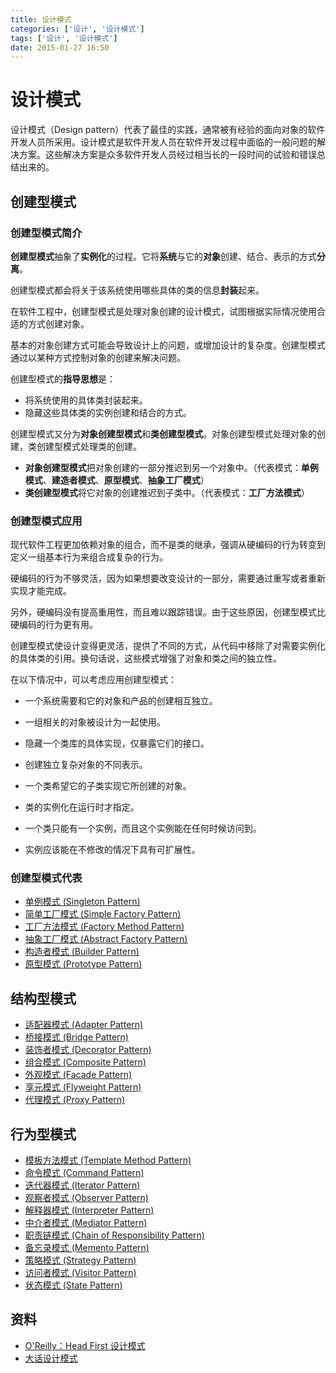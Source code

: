 ```yaml
---
title: 设计模式
categories: ['设计', '设计模式']
tags: ['设计', '设计模式']
date: 2015-01-27 16:50
---
```


# 设计模式

设计模式（Design pattern）代表了最佳的实践，通常被有经验的面向对象的软件开发人员所采用。设计模式是软件开发人员在软件开发过程中面临的一般问题的解决方案。这些解决方案是众多软件开发人员经过相当长的一段时间的试验和错误总结出来的。

## 创建型模式

### 创建型模式简介

**创建型模式**抽象了**实例化**的过程。它将**系统**与它的**对象**创建、结合、表示的方式**分离**。

创建型模式都会将关于该系统使用哪些具体的类的信息**封装**起来。

在软件工程中，创建型模式是处理对象创建的设计模式，试图根据实际情况使用合适的方式创建对象。

基本的对象创建方式可能会导致设计上的问题，或增加设计的复杂度。创建型模式通过以某种方式控制对象的创建来解决问题。

创建型模式的**指导思想**是：

- 将系统使用的具体类封装起来。
- 隐藏这些具体类的实例创建和结合的方式。

创建型模式又分为**对象创建型模式**和**类创建型模式**。对象创建型模式处理对象的创建，类创建型模式处理类的创建。

- **对象创建型模式**把对象创建的一部分推迟到另一个对象中。（代表模式：**单例模式**、**建造者模式**、**原型模式**、**抽象工厂模式**）
- **类创建型模式**将它对象的创建推迟到子类中。（代表模式：**工厂方法模式**）

### 创建型模式应用

现代软件工程更加依赖对象的组合，而不是类的继承，强调从硬编码的行为转变到定义一组基本行为来组合成复杂的行为。

硬编码的行为不够灵活，因为如果想要改变设计的一部分，需要通过重写或者重新实现才能完成。

另外，硬编码没有提高重用性，而且难以跟踪错误。由于这些原因，创建型模式比硬编码的行为更有用。

创建型模式使设计变得更灵活，提供了不同的方式，从代码中移除了对需要实例化的具体类的引用。换句话说，这些模式增强了对象和类之间的独立性。

在以下情况中，可以考虑应用创建型模式：

- 一个系统需要和它的对象和产品的创建相互独立。

- 一组相关的对象被设计为一起使用。

- 隐藏一个类库的具体实现，仅暴露它们的接口。

- 创建独立复杂对象的不同表示。

- 一个类希望它的子类实现它所创建的对象。

- 类的实例化在运行时才指定。

- 一个类只能有一个实例，而且这个实例能在任何时候访问到。

- 实例应该能在不修改的情况下具有可扩展性。

### 创建型模式代表

- [单例模式 (Singleton Pattern)](单例模式.md)
- [简单工厂模式 (Simple Factory Pattern)](简单工厂模式.md)
- [工厂方法模式 (Factory Method Pattern)](工厂方法模式.md)
- [抽象工厂模式 (Abstract Factory Pattern)](抽象工厂模式.md)
- [构造者模式 (Builder Pattern)](构造者模式.md)
- [原型模式 (Prototype Pattern)](原型模式.md)

## 结构型模式

- [适配器模式 (Adapter Pattern)](http://www.cnblogs.com/jingmoxukong/p/4224192.html)
- [桥接模式 (Bridge Pattern)](http://www.cnblogs.com/jingmoxukong/p/4224661.html)
- [装饰者模式 (Decorator Pattern)](http://www.cnblogs.com/jingmoxukong/p/4226237.html)
- [组合模式 (Composite Pattern) ](http://www.cnblogs.com/jingmoxukong/p/4221087.html)
- [外观模式 (Facade Pattern)](http://www.cnblogs.com/jingmoxukong/p/4233631.html)
- [享元模式 (Flyweight Pattern)](http://www.cnblogs.com/jingmoxukong/p/4228154.html)
- [代理模式 (Proxy Pattern)](http://www.cnblogs.com/jingmoxukong/p/4233321.html)

## 行为型模式

- [模板方法模式 (Template Method Pattern)](http://www.cnblogs.com/jingmoxukong/p/4203714.html)
- [命令模式 (Command Pattern)](http://www.cnblogs.com/jingmoxukong/p/4234281.html)
- [迭代器模式 (Iterator Pattern)](http://www.cnblogs.com/jingmoxukong/p/4236056.html)
- [观察者模式 (Observer Pattern)](http://www.cnblogs.com/jingmoxukong/p/4236338.html)
- [解释器模式 (Interpreter Pattern)](http://www.cnblogs.com/jingmoxukong/p/4236961.html)
- [中介者模式 (Mediator Pattern)](http://www.cnblogs.com/jingmoxukong/p/4238479.html)
- [职责链模式 (Chain of Responsibility Pattern)](http://www.cnblogs.com/jingmoxukong/p/4241496.html)
- [备忘录模式 (Memento Pattern)](http://www.cnblogs.com/jingmoxukong/p/4241659.html)
- [策略模式 (Strategy Pattern)](http://www.cnblogs.com/jingmoxukong/p/4241965.html)
- [访问者模式 (Visitor Pattern)](http://www.cnblogs.com/jingmoxukong/p/4242418.html)
- [状态模式 (State Pattern)](http://www.cnblogs.com/jingmoxukong/p/4243478.html)

## 资料

- [O'Reilly：Head First 设计模式](https://item.jd.com/10100236.html)
- [大话设计模式](https://item.jd.com/10079261.html)
